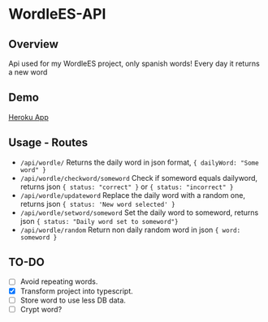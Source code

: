 WordleES-API
==============

Overview
----------

Api used for my WordleES project, only spanish words!
Every day it returns a new word

Demo
----------

[Heroku App](https://matiastk-wordle-api.herokuapp.com/)

Usage - Routes
----------

* `/api/wordle/` Returns the daily word in json format, `{ dailyWord: "Some word" }`
* `/api/wordle/checkword/someword` Check if someword equals dailyword, returns json `{ status: "correct" }` or `{ status: "incorrect" }`
* `/api/wordle/updateword` Replace the daily word with a random one, returns json `{ status: 'New word selected' }`
* `/api/wordle/setword/someword` Set the daily word to someword, returns json `{ status: "Daily word set to someword"}`
* `/api/wordle/random` Return non daily random word in json `{ word: someword }`

TO-DO
----------

- [ ] Avoid repeating words.
- [x] Transform project into typescript.
- [ ] Store word to use less DB data.
- [ ] Crypt word?